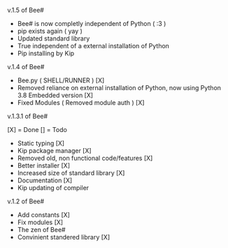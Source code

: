 v.1.5 of Bee#

 -  Bee# is now completly independent of Python ( :3 )
 -  pip exists again ( yay )
 -  Updated standard library
 -  True independent of a external installation of Python
 -  Pip installing by Kip
 




v.1.4 of Bee#

 -  Bee.py ( SHELL/RUNNER ) [X]
 -  Removed reliance on external installation of Python, now using Python 3.8 Embedded version [X] 
 -  Fixed Modules ( Removed module auth ) [X]
 




v.1.3.1 of Bee# 

[X] = Done
[] = Todo


-  Static typing [X]
-  Kip package manager [X] 
-  Removed old, non functional code/features [X]
-  Better installer [X]
-  Increased size of standard library [X]
-  Documentation [X]
-  Kip updating of compiler

v.1.2 of Bee#

- Add constants [X]
- Fix modules [X]
- The zen of Bee#
- Convinient standered library [X]

